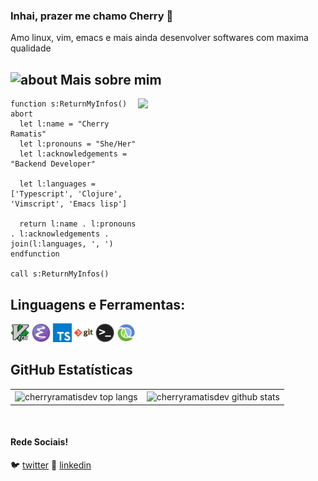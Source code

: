 ### Inhai, prazer me chamo Cherry 💃

Amo linux, vim, emacs e mais ainda desenvolver softwares com maxima qualidade

## <img width="45" alt="about" src="https://raw.github.com/elizarov/elizarov/master/about.png"> Mais sobre mim

<img align="right" width="300" src="https://i2.wp.com/allhtaccess.info/wp-content/uploads/2018/03/programming.gif?fit=1281%2C716&ssl=1" />

```vim
function s:ReturnMyInfos() abort
  let l:name = "Cherry Ramatis"
  let l:pronouns = "She/Her"
  let l:acknowledgements = "Backend Developer"

  let l:languages = ['Typescript', 'Clojure', 'Vimscript', 'Emacs lisp']
  
  return l:name . l:pronouns . l:acknowledgements . join(l:languages, ', ')
endfunction

call s:ReturnMyInfos()
```

## **Linguagens e Ferramentas:**  


<code><img height="30" src="https://raw.githubusercontent.com/github/explore/80688e429a7d4ef2fca1e82350fe8e3517d3494d/topics/vim/vim.png"></code>
<code><img height="30" src="https://raw.githubusercontent.com/github/explore/80688e429a7d4ef2fca1e82350fe8e3517d3494d/topics/emacs/emacs.png"></code>
<code><img height="30" src="https://raw.githubusercontent.com/github/explore/80688e429a7d4ef2fca1e82350fe8e3517d3494d/topics/typescript/typescript.png"></code>
<code><img height="30" src="https://raw.githubusercontent.com/github/explore/80688e429a7d4ef2fca1e82350fe8e3517d3494d/topics/git/git.png"></code>
<code><img height="30" src="https://raw.githubusercontent.com/github/explore/80688e429a7d4ef2fca1e82350fe8e3517d3494d/topics/terminal/terminal.png"></code>
<code><img height="30" src="https://raw.githubusercontent.com/github/explore/80688e429a7d4ef2fca1e82350fe8e3517d3494d/topics/clojure/clojure.png"></code>


## **GitHub Estatísticas**

<center>
  <table align="center" width="100%">
      <tr>
          <td align="left">
              <img height=150 width="50%" align="center" src="https://github-readme-stats.vercel.app/api/top-langs/?username=cherryramatisdev&layout=compact&theme=dracula&hide_langs_below=1&bg_color=FFFF0000"  alt="cherryramatisdev top langs"/>
          </td>
          <td align="right">
              <img height=150 width="50%" align="center" src="https://github-readme-stats.vercel.app/api?username=cherryramatisdev&show_icons=true&theme=dracula&line_height=27&bg_color=FFFF0000"  alt="cherryramatisdev github stats"/>
          </td>
      </tr>
  </table>
</center>

[twitter]: https://twitter.com/cherryramatis
[linkedin]: https://www.linkedin.com/in/cherryramatis/
<br>

#### Rede Sociais!

🐦 [twitter][twitter]
👔 [linkedin][linkedin]

